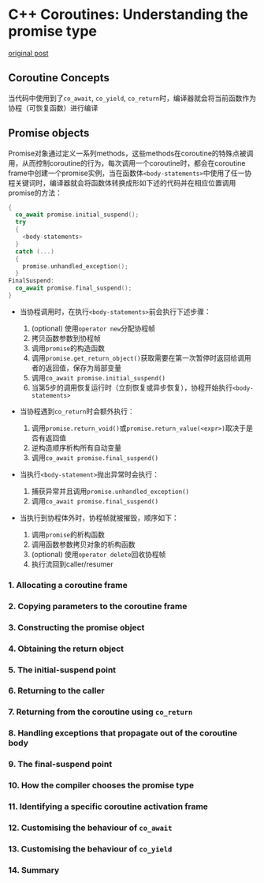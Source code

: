 # C++ Coroutines: Understanding the promise type

[original post](https://lewissbaker.github.io/2018/09/05/understanding-the-promise-type)

## Coroutine Concepts

当代码中使用到了`co_await`, `co_yield`, `co_return`时，编译器就会将当前函数作为协程（可恢复函数）进行编译

## Promise objects

Promise对象通过定义一系列methods，这些methods在coroutine的特殊点被调用，从而控制coroutine的行为，每次调用一个coroutine时，都会在coroutine frame中创建一个promise实例，当在函数体`<body-statements>`中使用了任一协程关键词时，编译器就会将函数体转换成形如下述的代码并在相应位置调用promise的方法：

```C++
{
  co_await promise.initial_suspend();
  try
  {
    <body-statements>
  }
  catch (...)
  {
    promise.unhandled_exception();
  }
FinalSuspend:
  co_await promise.final_suspend();
}
```

- 当协程调用时，在执行`<body-statements>`前会执行下述步骤：

  1. (optional) 使用`operator new`分配协程帧
  2. 拷贝函数参数到协程帧
  3. 调用`promise`的构造函数
  4. 调用`promise.get_return_object()`获取需要在第一次暂停时返回给调用者的返回值，保存为局部变量
  5. 调用`co_await promise.initial_suspend()`
  6. 当第5步的调用恢复运行时（立刻恢复或异步恢复），协程开始执行`<body-statements>`

- 当协程遇到`co_return`时会额外执行：

  1. 调用`promise.return_void()`或`promise.return_value(<expr>)`取决于是否有返回值
  2. 逆构造顺序析构所有自动变量
  3. 调用`co_await promise.final_suspend()`

- 当执行`<body-statement>`抛出异常时会执行：

  1. 捕获异常并且调用`promise.unhandled_exception()`
  2. 调用`co_await promise.final_suspend()`

- 当执行到协程体外时，协程帧就被摧毁，顺序如下：

  1. 调用`promise`的析构函数
  2. 调用函数参数拷贝对象的析构函数
  3. (optional) 使用`operator delete`回收协程帧
  4. 执行流回到caller/resumer

### 1. Allocating a coroutine frame

### 2. Copying parameters to the coroutine frame

### 3. Constructing the promise object

### 4. Obtaining the return object

### 5. The initial-suspend point

### 6. Returning to the caller

### 7. Returning from the coroutine using `co_return`

### 8. Handling exceptions that propagate out of the coroutine body

### 9. The final-suspend point

### 10. How the compiler chooses the promise type

### 11. Identifying a specific coroutine activation frame

### 12. Customising the behaviour of `co_await`

### 13. Customising the behaviour of `co_yield`

### 14. Summary
